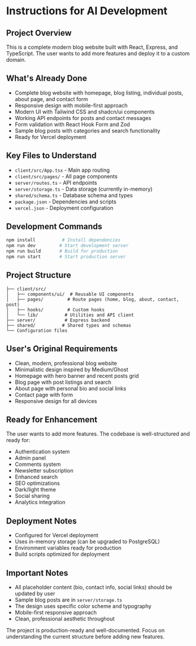# Instructions for AI Development

## Project Overview
This is a complete modern blog website built with React, Express, and TypeScript. The user wants to add more features and deploy it to a custom domain.

## What's Already Done
- Complete blog website with homepage, blog listing, individual posts, about page, and contact form
- Responsive design with mobile-first approach
- Modern UI with Tailwind CSS and shadcn/ui components
- Working API endpoints for posts and contact messages
- Form validation with React Hook Form and Zod
- Sample blog posts with categories and search functionality
- Ready for Vercel deployment

## Key Files to Understand
- `client/src/App.tsx` - Main app routing
- `client/src/pages/` - All page components
- `server/routes.ts` - API endpoints
- `server/storage.ts` - Data storage (currently in-memory)
- `shared/schema.ts` - Database schema and types
- `package.json` - Dependencies and scripts
- `vercel.json` - Deployment configuration

## Development Commands
```bash
npm install          # Install dependencies
npm run dev         # Start development server
npm run build       # Build for production
npm run start       # Start production server
```

## Project Structure
```
├── client/src/
│   ├── components/ui/  # Reusable UI components
│   ├── pages/         # Route pages (home, blog, about, contact, post)
│   ├── hooks/         # Custom hooks
│   └── lib/          # Utilities and API client
├── server/           # Express backend
├── shared/          # Shared types and schemas
└── Configuration files
```

## User's Original Requirements
- Clean, modern, professional blog website
- Minimalistic design inspired by Medium/Ghost
- Homepage with hero banner and recent posts grid
- Blog page with post listings and search
- About page with personal bio and social links
- Contact page with form
- Responsive design for all devices

## Ready for Enhancement
The user wants to add more features. The codebase is well-structured and ready for:
- Authentication system
- Admin panel
- Comments system
- Newsletter subscription
- Enhanced search
- SEO optimizations
- Dark/light theme
- Social sharing
- Analytics integration

## Deployment Notes
- Configured for Vercel deployment
- Uses in-memory storage (can be upgraded to PostgreSQL)
- Environment variables ready for production
- Build scripts optimized for deployment

## Important Notes
- All placeholder content (bio, contact info, social links) should be updated by user
- Sample blog posts are in `server/storage.ts`
- The design uses specific color scheme and typography
- Mobile-first responsive approach
- Clean, professional aesthetic throughout

The project is production-ready and well-documented. Focus on understanding the current structure before adding new features.